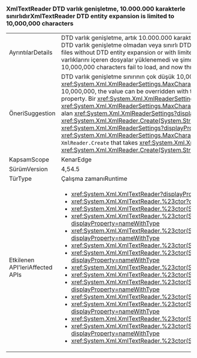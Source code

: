 ### <a name="xmltextreader-dtd-entity-expansion-is-limited-to-10000000-characters"></a><span data-ttu-id="45543-101">XmlTextReader DTD varlık genişletme, 10.000.000 karakterle sınırlıdır</span><span class="sxs-lookup"><span data-stu-id="45543-101">XmlTextReader DTD entity expansion is limited to 10,000,000 characters</span></span>

|   |   |
|---|---|
|<span data-ttu-id="45543-102">Ayrıntılar</span><span class="sxs-lookup"><span data-stu-id="45543-102">Details</span></span>|<span data-ttu-id="45543-103">DTD varlık genişletme, artık 10.000.000 karakterle sınırlıdır.</span><span class="sxs-lookup"><span data-stu-id="45543-103">DTD entity expansion is now limited to 10,000,000 characters.</span></span> <span data-ttu-id="45543-104">DTD varlık genişletme olmadan veya sınırlı DTD varlık genişletme ile XML dosyalarının yüklenmesi etkilenmez.</span><span class="sxs-lookup"><span data-stu-id="45543-104">Loading XML files without DTD entity expansion or with limited DTD entity expansion is unaffected.</span></span> <span data-ttu-id="45543-105">10.000.000 karakteri aşan DTD varlıklarını içeren dosyalar yüklenemedi ve şimdi bir özel durum oluşturdu.</span><span class="sxs-lookup"><span data-stu-id="45543-105">Files with DTD entities that expand to more than 10,000,000 characters fail to load, and now throw an exception.</span></span>|
|<span data-ttu-id="45543-106">Öneri</span><span class="sxs-lookup"><span data-stu-id="45543-106">Suggestion</span></span>|<span data-ttu-id="45543-107">DTD varlık genişletme sınırının çok düşük 10,000,000 ise, değer ile geçersiz kılınabilip <xref:System.Xml.XmlReaderSettings.MaxCharactersFromEntities> özelliği.</span><span class="sxs-lookup"><span data-stu-id="45543-107">If the limit of DTD entity expansion is too low 10,000,000, the value can be overridden with the <xref:System.Xml.XmlReaderSettings.MaxCharactersFromEntities> property.</span></span> <span data-ttu-id="45543-108">Bir <xref:System.Xml.XmlReaderSettings?displayProperty=name> uygun ile <xref:System.Xml.XmlReaderSettings.MaxCharactersFromEntities?displayProperty=name> değeri geçilebilir <code>XmlReader.Create</code> alan <xref:System.Xml.XmlReaderSettings?displayProperty=name> (örn. <xref:System.Xml.XmlReader.Create(System.String,System.Xml.XmlReaderSettings)>)</span><span class="sxs-lookup"><span data-stu-id="45543-108">An <xref:System.Xml.XmlReaderSettings?displayProperty=name> with the proper <xref:System.Xml.XmlReaderSettings.MaxCharactersFromEntities?displayProperty=name> value can be passed to <code>XmlReader.Create</code> that takes <xref:System.Xml.XmlReaderSettings?displayProperty=name> (ie. <xref:System.Xml.XmlReader.Create(System.String,System.Xml.XmlReaderSettings)>)</span></span>|
|<span data-ttu-id="45543-109">Kapsam</span><span class="sxs-lookup"><span data-stu-id="45543-109">Scope</span></span>|<span data-ttu-id="45543-110">Kenar</span><span class="sxs-lookup"><span data-stu-id="45543-110">Edge</span></span>|
|<span data-ttu-id="45543-111">Sürüm</span><span class="sxs-lookup"><span data-stu-id="45543-111">Version</span></span>|<span data-ttu-id="45543-112">4,5</span><span class="sxs-lookup"><span data-stu-id="45543-112">4.5</span></span>|
|<span data-ttu-id="45543-113">Tür</span><span class="sxs-lookup"><span data-stu-id="45543-113">Type</span></span>|<span data-ttu-id="45543-114">Çalışma zamanı</span><span class="sxs-lookup"><span data-stu-id="45543-114">Runtime</span></span>|
|<span data-ttu-id="45543-115">Etkilenen API'leri</span><span class="sxs-lookup"><span data-stu-id="45543-115">Affected APIs</span></span>|<ul><li><xref:System.Xml.XmlTextReader?displayProperty=nameWithType></li><li><xref:System.Xml.XmlTextReader.%23ctor?displayProperty=nameWithType></li><li><xref:System.Xml.XmlTextReader.%23ctor(System.IO.Stream)?displayProperty=nameWithType></li><li><xref:System.Xml.XmlTextReader.%23ctor(System.IO.Stream,System.Xml.XmlNameTable)?displayProperty=nameWithType></li><li><xref:System.Xml.XmlTextReader.%23ctor(System.IO.Stream,System.Xml.XmlNodeType,System.Xml.XmlParserContext)?displayProperty=nameWithType></li><li><xref:System.Xml.XmlTextReader.%23ctor(System.IO.TextReader)?displayProperty=nameWithType></li><li><xref:System.Xml.XmlTextReader.%23ctor(System.IO.TextReader,System.Xml.XmlNameTable)?displayProperty=nameWithType></li><li><xref:System.Xml.XmlTextReader.%23ctor(System.String)?displayProperty=nameWithType></li><li><xref:System.Xml.XmlTextReader.%23ctor(System.String,System.IO.Stream)?displayProperty=nameWithType></li><li><xref:System.Xml.XmlTextReader.%23ctor(System.String,System.IO.Stream,System.Xml.XmlNameTable)?displayProperty=nameWithType></li><li><xref:System.Xml.XmlTextReader.%23ctor(System.String,System.IO.TextReader)?displayProperty=nameWithType></li><li><xref:System.Xml.XmlTextReader.%23ctor(System.String,System.IO.TextReader,System.Xml.XmlNameTable)?displayProperty=nameWithType></li><li><xref:System.Xml.XmlTextReader.%23ctor(System.String,System.Xml.XmlNameTable)?displayProperty=nameWithType></li><li><xref:System.Xml.XmlTextReader.%23ctor(System.String,System.Xml.XmlNodeType,System.Xml.XmlParserContext)?displayProperty=nameWithType></li><li><xref:System.Xml.XmlTextReader.%23ctor(System.Xml.XmlNameTable)?displayProperty=nameWithType></li></ul>|

